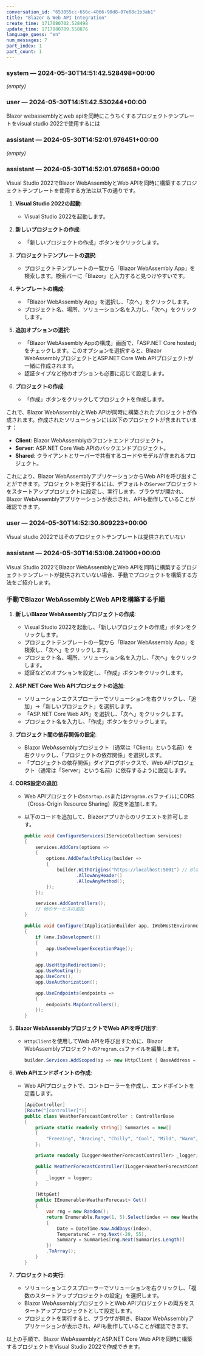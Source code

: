 ```yaml
---
conversation_id: "653055cc-656c-4066-90d8-07e88c1b3ab1"
title: "Blazor & Web API Integration"
create_time: 1717080702.528498
update_time: 1717080789.558876
language_guess: "en"
num_messages: 7
part_index: 1
part_count: 1
---
```


### system — 2024-05-30T14:51:42.528498+00:00

_(empty)_

### user — 2024-05-30T14:51:42.530244+00:00

Blazor webassemblyとweb apiを同時にこうちくするプロジェクトテンプレートをvisual studio 2022で使用するには

### assistant — 2024-05-30T14:52:01.976451+00:00

_(empty)_

### assistant — 2024-05-30T14:52:01.976658+00:00

Visual Studio 2022でBlazor WebAssemblyとWeb APIを同時に構築するプロジェクトテンプレートを使用する方法は以下の通りです。

1. **Visual Studio 2022の起動**:
   - Visual Studio 2022を起動します。

2. **新しいプロジェクトの作成**:
   - 「新しいプロジェクトの作成」ボタンをクリックします。

3. **プロジェクトテンプレートの選択**:
   - プロジェクトテンプレートの一覧から「Blazor WebAssembly App」を検索します。検索バーに「Blazor」と入力すると見つけやすいです。

4. **テンプレートの構成**:
   - 「Blazor WebAssembly App」を選択し、「次へ」をクリックします。
   - プロジェクト名、場所、ソリューション名を入力し、「次へ」をクリックします。

5. **追加オプションの選択**:
   - 「Blazor WebAssembly Appの構成」画面で、「ASP.NET Core hosted」をチェックします。このオプションを選択すると、Blazor WebAssemblyプロジェクトとASP.NET Core Web APIプロジェクトが一緒に作成されます。
   - 認証タイプなど他のオプションも必要に応じて設定します。

6. **プロジェクトの作成**:
   - 「作成」ボタンをクリックしてプロジェクトを作成します。

これで、Blazor WebAssemblyとWeb APIが同時に構築されたプロジェクトが作成されます。作成されたソリューションには以下のプロジェクトが含まれています：

- **Client**: Blazor WebAssemblyのフロントエンドプロジェクト。
- **Server**: ASP.NET Core Web APIのバックエンドプロジェクト。
- **Shared**: クライアントとサーバーで共有するコードやモデルが含まれるプロジェクト。

これにより、Blazor WebAssemblyアプリケーションからWeb APIを呼び出すことができます。プロジェクトを実行するには、デフォルトの`Server`プロジェクトをスタートアッププロジェクトに設定し、実行します。ブラウザが開かれ、Blazor WebAssemblyアプリケーションが表示され、APIも動作していることが確認できます。

### user — 2024-05-30T14:52:30.809223+00:00

Visual studio 2022ではそのプロジェクトテンプレートは提供されていない

### assistant — 2024-05-30T14:53:08.241900+00:00

Visual Studio 2022でBlazor WebAssemblyとWeb APIを同時に構築するプロジェクトテンプレートが提供されていない場合、手動でプロジェクトを構築する方法をご紹介します。

### 手動でBlazor WebAssemblyとWeb APIを構築する手順

1. **新しいBlazor WebAssemblyプロジェクトの作成**:
   - Visual Studio 2022を起動し、「新しいプロジェクトの作成」ボタンをクリックします。
   - プロジェクトテンプレートの一覧から「Blazor WebAssembly App」を検索し、「次へ」をクリックします。
   - プロジェクト名、場所、ソリューション名を入力し、「次へ」をクリックします。
   - 認証などのオプションを設定し、「作成」ボタンをクリックします。

2. **ASP.NET Core Web APIプロジェクトの追加**:
   - ソリューションエクスプローラーでソリューションを右クリックし、「追加」→「新しいプロジェクト」を選択します。
   - 「ASP.NET Core Web API」を選択し、「次へ」をクリックします。
   - プロジェクト名を入力し、「作成」ボタンをクリックします。

3. **プロジェクト間の依存関係の設定**:
   - Blazor WebAssemblyプロジェクト（通常は「Client」という名前）を右クリックし、「プロジェクトの依存関係」を選択します。
   - 「プロジェクトの依存関係」ダイアログボックスで、Web APIプロジェクト（通常は「Server」という名前）に依存するように設定します。

4. **CORS設定の追加**:
   - Web APIプロジェクトの`Startup.cs`または`Program.cs`ファイルにCORS（Cross-Origin Resource Sharing）設定を追加します。
   - 以下のコードを追加して、Blazorアプリからのリクエストを許可します。

     ```csharp
     public void ConfigureServices(IServiceCollection services)
     {
         services.AddCors(options =>
         {
             options.AddDefaultPolicy(builder =>
             {
                 builder.WithOrigins("https://localhost:5001") // Blazor WebAssemblyのURL
                        .AllowAnyHeader()
                        .AllowAnyMethod();
             });
         });

         services.AddControllers();
         // 他のサービスの追加
     }

     public void Configure(IApplicationBuilder app, IWebHostEnvironment env)
     {
         if (env.IsDevelopment())
         {
             app.UseDeveloperExceptionPage();
         }

         app.UseHttpsRedirection();
         app.UseRouting();
         app.UseCors();
         app.UseAuthorization();

         app.UseEndpoints(endpoints =>
         {
             endpoints.MapControllers();
         });
     }
     ```

5. **Blazor WebAssemblyプロジェクトでWeb APIを呼び出す**:
   - `HttpClient`を使用してWeb APIを呼び出すために、Blazor WebAssemblyプロジェクトの`Program.cs`ファイルを編集します。

     ```csharp
     builder.Services.AddScoped(sp => new HttpClient { BaseAddress = new Uri("https://localhost:5001/") });
     ```

6. **Web APIエンドポイントの作成**:
   - Web APIプロジェクトで、コントローラーを作成し、エンドポイントを定義します。

     ```csharp
     [ApiController]
     [Route("[controller]")]
     public class WeatherForecastController : ControllerBase
     {
         private static readonly string[] Summaries = new[]
         {
             "Freezing", "Bracing", "Chilly", "Cool", "Mild", "Warm", "Balmy", "Hot", "Sweltering", "Scorching"
         };

         private readonly ILogger<WeatherForecastController> _logger;

         public WeatherForecastController(ILogger<WeatherForecastController> logger)
         {
             _logger = logger;
         }

         [HttpGet]
         public IEnumerable<WeatherForecast> Get()
         {
             var rng = new Random();
             return Enumerable.Range(1, 5).Select(index => new WeatherForecast
             {
                 Date = DateTime.Now.AddDays(index),
                 TemperatureC = rng.Next(-20, 55),
                 Summary = Summaries[rng.Next(Summaries.Length)]
             })
             .ToArray();
         }
     }
     ```

7. **プロジェクトの実行**:
   - ソリューションエクスプローラーでソリューションを右クリックし、「複数のスタートアッププロジェクトの設定」を選択します。
   - Blazor WebAssemblyプロジェクトとWeb APIプロジェクトの両方をスタートアッププロジェクトとして設定します。
   - プロジェクトを実行すると、ブラウザが開き、Blazor WebAssemblyアプリケーションが表示され、APIも動作していることが確認できます。

以上の手順で、Blazor WebAssemblyとASP.NET Core Web APIを同時に構築するプロジェクトをVisual Studio 2022で作成できます。
